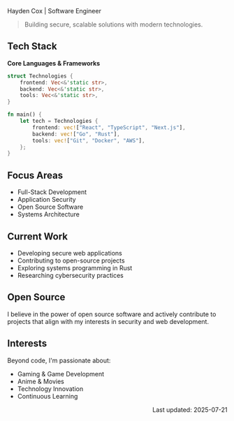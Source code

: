 <div style="align: center;">Hayden Cox | Software Engineer</div>

> Building secure, scalable solutions with modern technologies.

## Tech Stack

**Core Languages & Frameworks**

```rust
struct Technologies {
    frontend: Vec<&'static str>,
    backend: Vec<&'static str>,
    tools: Vec<&'static str>,
}

fn main() {
    let tech = Technologies {
        frontend: vec!["React", "TypeScript", "Next.js"],
        backend: vec!["Go", "Rust"],
        tools: vec!["Git", "Docker", "AWS"],
    };
}
```

## Focus Areas
- Full-Stack Development
- Application Security
- Open Source Software
- Systems Architecture

## Current Work
- Developing secure web applications
- Contributing to open-source projects
- Exploring systems programming in Rust
- Researching cybersecurity practices

## Open Source
I believe in the power of open source software and actively contribute to projects that align with my interests in security and web development.

## Interests
Beyond code, I'm passionate about:
- Gaming & Game Development
- Anime & Movies
- Technology Innovation
- Continuous Learning


<div align="right">
Last updated: 2025-07-21
</div>
